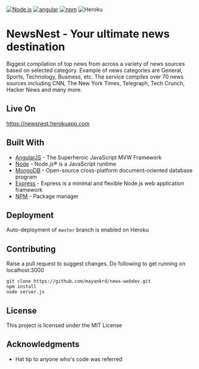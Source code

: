 [![Node.js](https://cdn.rawgit.com/aleen42/badges/master/src/node.svg)](#) [![angular](https://rawgit.com/aleen42/badges/master/src/angular.svg)](https://cdn.rawgit.com/aleen42/badges/master/src/angular.svg) [![npm](https://rawgit.com/aleen42/badges/master/src/npm.svg)](https://cdn.rawgit.com/aleen42/badges/master/src/npm.svg) ![Heroku](http://heroku-badge.herokuapp.com/?app=newsnest&root=/)
# NewsNest -  Your ultimate news destination


Biggest compilation of top news from across a variety of news sources based on selected category. Example of news categories are General, Sports, Technology, Business, etc. The service compiles over 70 news sources including CNN, The New York Times, Telegraph, Tech Crunch, Hacker News and many more.

## Live On

https://newsnest.herokuapp.com

## Built With 

* [AngularJS](https://angularjs.org/) - The Superheroic JavaScript MVW Framework
* [Node](https://maven.apache.org/) - Node.js® is a JavaScript runtime
* [MongoDB](https://www.mongodb.com/) - Open-source cross-platform document-oriented database program
* [Express](https://expressjs.com/) - Express is a minimal and flexible Node.js web application framework
* [NPM](https://rometools.github.io/rome/) - Package manager

## Deployment

Auto-deployment of ```master``` branch is enabled on Heroku

## Contributing

Raise a pull request to suggest changes. Do following to get running on localhost:3000

```
git clone https://github.com/mayankrd/news-webdev.git
npm install
node server.js
```

## License

This project is licensed under the MIT License

## Acknowledgments

* Hat tip to anyone who's code was referred
